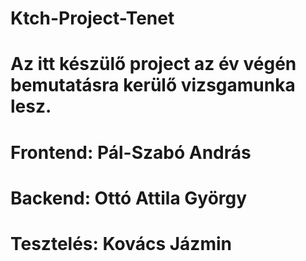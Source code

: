 # Ktch-Project-Tenet
# Az itt készülő project az év végén bemutatásra kerülő vizsgamunka lesz.
# Frontend: Pál-Szabó András
# Backend: Ottó Attila György
# Tesztelés: Kovács Jázmin
